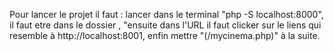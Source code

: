 Pour lancer le projet il faut : lancer dans le terminal "php -S localhost:8000", 
il faut etre dans le dossier , "ensuite dans l'URL il faut clicker sur le liens qui resemble à http://localhost:8001, 
enfin mettre "(/mycinema.php)" à la suite.
